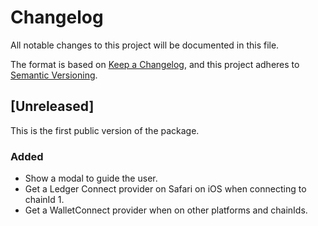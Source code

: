 # Changelog

All notable changes to this project will be documented in this file.

The format is based on [Keep a Changelog](https://keepachangelog.com/en/1.0.0/),
and this project adheres to [Semantic Versioning](https://semver.org/spec/v2.0.0.html).

## [Unreleased]

This is the first public version of the package.

### Added

- Show a modal to guide the user.
- Get a Ledger Connect provider on Safari on iOS when connecting to chainId 1.
- Get a WalletConnect provider when on other platforms and chainIds.

